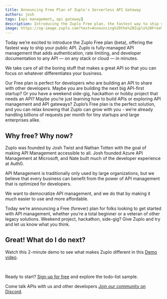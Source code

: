 ```yaml
---
title: Announcing Free Plan of Zuplo's Serverless API Gateway
authors: josh
tags: [api management, api gateway]
description: Introducing the Zuplo Free plan, the fastest way to ship your public API. Our Free plan is perfect for developers who are building an API to share with other developers.
image: https://og-image.zuplo.com?text=Announcing%20the%20Zuplo%20Free%20Plan%20beta
---
```


Today we’re excited to introduce the Zuplo Free plan (beta), offering the fastest way to ship your public API. Zuplo is fully-managed API management that adds authentication, rate limiting, and developer documentation to any API — on any stack or cloud — in minutes.

We take care of all the boring stuff that makes a great API so that you can focus on whatever differentiates your business.

Our Free plan is perfect for developers who are building an API to share with other developers. Maybe you are building the next big API-first startup? Or you have a weekend side-gig, hackathon or hobby project that needs an API? Maybe you’re just learning how to build APIs or exploring API management and API gateways? Zuplo’s Free plan is the perfect solution, and you can relax knowing that Zuplo can grow with you - we’re already handling billions of requests per month for tiny startups and large enterprises alike.

## Why free? Why now?

Zuplo was founded by Josh Twist and Nathan Totten with the goal of making API Management accessible to all. Josh founded Azure API Management at Microsoft, and Nate built much of the developer experience at Auth0.

API Management is traditionally only used by large organizations, but we believe that every business can benefit from the power of API management that is optimized for developers.

We want to democratize API management, and we do that by making it _much_ easier to use and more affordable.

Today we’re announcing a Free (forever) plan for folks looking to get started with API management, whether you’re a total beginner or a veteran of other legacy solutions. Weekend project, hackathon, side-gig? Give Zuplo and try and let us know what you think.

## Great! What do I do next?

Watch this 2-minute demo to see what makes Zuplo different in this [Demo video](https://youtu.be/FMvGJ3dC74M).

<YouTubeVideo url="https://www.youtube-nocookie.com/embed/FMvGJ3dC74M" />

<br/>

Ready to start? [Sign up for free](http://portal.zuplo.com/signup) and explore the todo-list sample.

Come talk APIs with us and other developers [Join our community on Discord](https://discord.gg/8QbEjr2MgZ).

